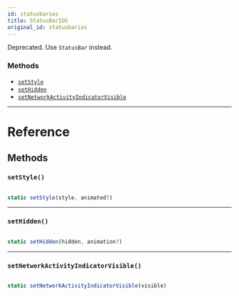 ```yaml
---
id: statusbarios
title: StatusBarIOS
original_id: statusbarios
---
```


Deprecated. Use `StatusBar` instead.

### Methods

- [`setStyle`](statusbarios.md#setstyle)
- [`setHidden`](statusbarios.md#sethidden)
- [`setNetworkActivityIndicatorVisible`](statusbarios.md#setnetworkactivityindicatorvisible)

---

# Reference

## Methods

### `setStyle()`

```jsx

static setStyle(style, animated?)

```

---

### `setHidden()`

```jsx

static setHidden(hidden, animation?)

```

---

### `setNetworkActivityIndicatorVisible()`

```jsx

static setNetworkActivityIndicatorVisible(visible)

```
